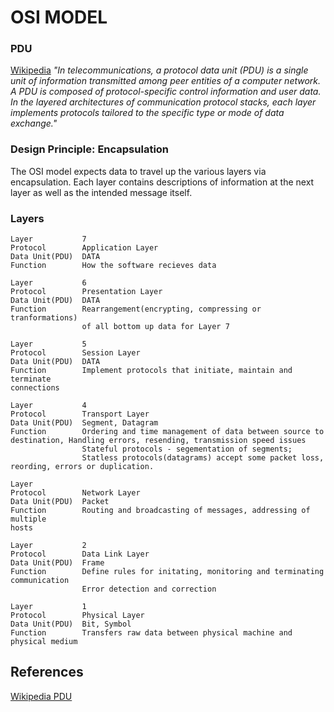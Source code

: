 # OSI MODEL

### PDU 

[Wikipedia](https://en.wikipedia.org/wiki/Protocol_data_unit) *"In telecommunications, a protocol data unit (PDU) is a single unit of information transmitted among peer entities of a computer network. A PDU is composed of protocol-specific control information and user data. In the layered architectures of communication protocol stacks, each layer implements protocols tailored to the specific type or mode of data exchange."*
### Design Principle: Encapsulation


The OSI model expects data to travel up the various layers via encapsulation. 
Each layer contains descriptions of information at the next layer as well as the intended message itself.

### Layers
```
Layer 			7
Protocol 		Application Layer
Data Unit(PDU) 	DATA
Function		How the software recieves data
						 
Layer 			6
Protocol		Presentation Layer
Data Unit(PDU)  DATA
Function		Rearrangement(encrypting, compressing or tranformations) 
				of all bottom up data for Layer 7

Layer			5
Protocol		Session Layer
Data Unit(PDU)	DATA
Function		Implement protocols that initiate, maintain and terminate 												       			 connections	

Layer			4
Protocol		Transport Layer
Data Unit(PDU)	Segment, Datagram
Function		Ordering and time management of data between source to destination, Handling errors, resending, transmission speed issues
				Stateful protocols - segementation of segments;
				Statless protocols(datagrams) accept some packet loss, reording, errors or duplication.

Layer
Protocol		Network Layer
Data Unit(PDU)	Packet
Function		Routing and broadcasting of messages, addressing of multiple 					  																		   				 hosts

Layer 			2
Protocol		Data Link Layer
Data Unit(PDU)	Frame
Function		Define rules for initating, monitoring and terminating communication
				Error detection and correction

Layer			1
Protocol		Physical Layer
Data Unit(PDU)	Bit, Symbol
Function		Transfers raw data between physical machine and physical medium

```

## References

[Wikipedia PDU](https://en.wikipedia.org/wiki/Protocol_data_unit)